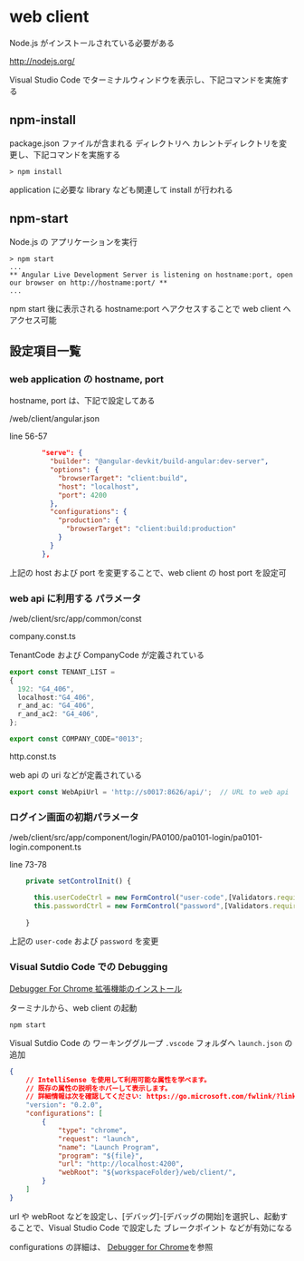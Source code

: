 # web client

Node.js がインストールされている必要がある

http://nodejs.org/


Visual Studio Code でターミナルウィンドウを表示し、下記コマンドを実施する

## npm-install

package.json ファイルが含まれる ディレクトリへ カレントディレクトリを変更し、下記コマンドを実施する

```terminal
> npm install
```

application に必要な library なども関連して install が行われる

## npm-start

Node.js の アプリケーションを実行

```terminal
> npm start
...
** Angular Live Development Server is listening on hostname:port, open our browser on http://hostname:port/ **
...
```
npm start 後に表示される hostname:port へアクセスすることで web client へアクセス可能

## 設定項目一覧

### web application の hostname, port

hostname, port は、下記で設定してある

/web/client/angular.json

line 56-57

```json
        "serve": {
          "builder": "@angular-devkit/build-angular:dev-server",
          "options": {
            "browserTarget": "client:build",
            "host": "localhost",
            "port": 4200
          },
          "configurations": {
            "production": {
              "browserTarget": "client:build:production"
            }
          }
        },
```
上記の host および port を変更することで、web client の host port を設定可

### web api に利用する パラメータ

/web/client/src/app/common/const

company.const.ts

TenantCode および CompanyCode が定義されている

```ts
export const TENANT_LIST = 
{ 
  192: "G4_406", 
  localhost:"G4_406",
  r_and_ac: "G4_406", 
  r_and_ac2: "G4_406", 
};

export const COMPANY_CODE="0013";
```

http.const.ts

web api の uri などが定義されている

```ts
export const WebApiUrl = 'http://s0017:8626/api/';  // URL to web api
```

### ログイン画面の初期パラメータ

/web/client/src/app/component/login/PA0100/pa0101-login/pa0101-login.component.ts

line 73-78
```ts
    private setControlInit() {

      this.userCodeCtrl = new FormControl("user-code",[Validators.required,Validators.maxLength(10)]);  // ユーザーコード
      this.passwordCtrl = new FormControl("password",[Validators.required,Validators.maxLength(15)]);  // パスワード
  
    }
```

上記の `user-code` および `password` を変更

### Visual Sutdio Code での Debugging

[Debugger For Chrome 拡張機能のインストール](https://marketplace.visualstudio.com/items?itemName=msjsdiag.debugger-for-chrome)

ターミナルから、web client の起動
```terminal
npm start
```

Visual Sutdio Code の ワーキンググループ `.vscode` フォルダへ `launch.json` の追加

```json
{
    // IntelliSense を使用して利用可能な属性を学べます。
    // 既存の属性の説明をホバーして表示します。
    // 詳細情報は次を確認してください: https://go.microsoft.com/fwlink/?linkid=830387
    "version": "0.2.0",
    "configurations": [
        {
            "type": "chrome",
            "request": "launch",
            "name": "Launch Program",
            "program": "${file}",
            "url": "http://localhost:4200",
            "webRoot": "${workspaceFolder}/web/client/",
        }
    ]
}
```

url や webRoot などを設定し、[デバッグ]-[デバッグの開始]を選択し、起動することで、Visual Studio Code で設定した ブレークポイント などが有効になる

configurations の詳細は、 [Debugger for Chrome](https://marketplace.visualstudio.com/items?itemName=msjsdiag.debugger-for-chrome)を参照
